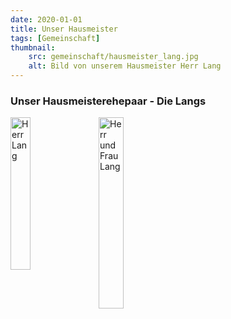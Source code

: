 ```yaml
---
date: 2020-01-01
title: Unser Hausmeister
tags: [Gemeinschaft]
thumbnail: 
    src: gemeinschaft/hausmeister_lang.jpg
    alt: Bild von unserem Hausmeister Herr Lang
---
```


### Unser Hausmeisterehepaar - Die Langs
<img src="/images/gemeinschaft/hausmeister_lang.jpg" alt="Herr Lang" style = "float: left; width:25%; margin-right: 15px"/>
<img src="/images/gemeinschaft/hausmeister_lang2.jpg" alt="Herr und Frau Lang" style = "float: left; width:28%" />
